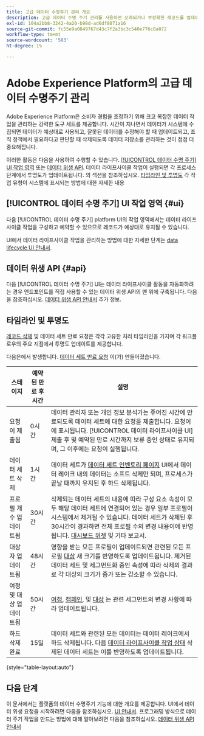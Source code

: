 ```yaml
---
title: 고급 데이터 수명주기 관리 개요
description: 고급 데이터 수명 주기 관리를 사용하면 오래되거나 부정확한 레코드를 업데이트하거나 삭제하여 데이터의 수명 주기를 관리할 수 있습니다.
exl-id: 104a2bb8-3242-4a20-b98d-ad6df8071a16
source-git-commit: fc55e9a0849767d43c7f2a3bc3c540e776c8a072
workflow-type: tm+mt
source-wordcount: '583'
ht-degree: 1%

---
```


# Adobe Experience Platform의 고급 데이터 수명주기 관리

Adobe Experience Platform은 소비자 경험을 조정하기 위해 크고 복잡한 데이터 작업을 관리하는 강력한 도구 세트를 제공합니다. 시간이 지나면서 데이터가 시스템에 수집되면 데이터가 예상대로 사용되고, 잘못된 데이터를 수정해야 할 때 업데이트되고, 조직 정책에서 필요하다고 판단할 때 삭제되도록 데이터 저장소를 관리하는 것이 점점 더 중요해집니다.

<!-- Platform's data lifecycle capabilities allow you to manage your stored data through the following:

* Scheduling automated dataset expirations
* Deleting individual records from one or all datasets

>[!IMPORTANT]
>
>Record deletes are meant to be used for data cleansing, removing anonymous data, or data minimization. They are **not** to be used for data subject rights requests (compliance) as pertaining to privacy regulations like the General Data Protection Regulation (GDPR). For all compliance use cases, use [Adobe Experience Platform Privacy Service](../privacy-service/home.md) instead. -->

이러한 활동은 다음을 사용하여 수행할 수 있습니다. [[!UICONTROL 데이터 수명 주기] UI 작업 영역](#ui) 또는 [데이터 위생 API](#api). 데이터 라이프사이클 작업이 실행되면 각 프로세스 단계에서 투명도가 업데이트됩니다. 의 섹션을 참조하십시오. [타임라인 및 투명도](#timelines-and-transparency) 각 작업 유형이 시스템에 표시되는 방법에 대한 자세한 내용

## [!UICONTROL 데이터 수명 주기] UI 작업 영역 {#ui}

다음 [!UICONTROL 데이터 수명 주기] platform UI의 작업 영역에서는 데이터 라이프사이클 작업을 구성하고 예약할 수 있으므로 레코드가 예상대로 유지될 수 있습니다.

UI에서 데이터 라이프사이클 작업을 관리하는 방법에 대한 자세한 단계는 [data lifecycle UI 안내서](./ui/overview.md).

## 데이터 위생 API {#api}

다음 [!UICONTROL 데이터 수명 주기] UI는 데이터 라이프사이클 활동을 자동화하려는 경우 엔드포인트를 직접 사용할 수 있는 데이터 위생 API의 맨 위에 구축됩니다. 다음을 참조하십시오. [데이터 위생 API 안내서](./api/overview.md) 추가 정보.

## 타임라인 및 투명도

[레코드 삭제](./ui/record-delete.md) 및 데이터 세트 만료 요청은 각각 고유한 처리 타임라인을 가지며 각 워크플로우의 주요 지점에서 투명도 업데이트를 제공합니다.

<!-- ### Dataset expirations {#dataset-expiration-transparency} -->

다음은에서 발생합니다. [데이터 세트 만료 요청](./ui/dataset-expiration.md) 이(가) 만들어졌습니다.

| 스테이지 | 예약된 만료 후 시간 | 설명 |
| --- | --- | --- |
| 요청이 제출됨 | 0시간 | 데이터 관리자 또는 개인 정보 분석가는 주어진 시간에 만료되도록 데이터 세트에 대한 요청을 제출합니다. 요청이에 표시됩니다. [!UICONTROL 데이터 라이프사이클 UI] 제출 후 및 예약된 만료 시간까지 보류 중인 상태로 유지되며, 그 이후에는 요청이 실행됩니다. |
| 데이터 세트 삭제 | 1시간 | 데이터 세트가 [데이터 세트 인벤토리 페이지](../catalog/datasets/user-guide.md) UI에서 데이터 레이크 내의 데이터는 소프트 삭제만 되며, 프로세스가 끝날 때까지 유지된 후 하드 삭제됩니다. |
| 프로필 개수 업데이트됨 | 30시간 | 삭제되는 데이터 세트의 내용에 따라 구성 요소 속성이 모두 해당 데이터 세트에 연결되어 있는 경우 일부 프로필이 시스템에서 제거될 수 있습니다. 데이터 세트가 삭제된 후 30시간이 경과하면 전체 프로필 수의 변경 내용이에 반영됩니다. [대시보드 위젯](../dashboards/guides/profiles.md#profile-count-trend) 및 기타 보고서. |
| 대상자 업데이트됨 | 48시간 | 영향을 받는 모든 프로필이 업데이트되면 관련된 모든 프로필 [대상](../segmentation/home.md) 새 크기를 반영하도록 업데이트됩니다. 제거된 데이터 세트 및 세그먼트화 중인 속성에 따라 삭제의 결과로 각 대상의 크기가 증가 또는 감소할 수 있습니다. |
| 여정 및 대상 업데이트됨 | 50시간 | [여정](https://experienceleague.adobe.com/docs/journey-optimizer/using/orchestrate-journeys/about-journeys/journey.html), [캠페인](https://experienceleague.adobe.com/docs/journey-optimizer/using/campaigns/get-started-with-campaigns.html), 및 [대상](../destinations/home.md) 는 관련 세그먼트의 변경 사항에 따라 업데이트됩니다. |
| 하드 삭제 완료 | 15일 | 데이터 세트와 관련된 모든 데이터는 데이터 레이크에서 하드 삭제됩니다. 다음 [데이터 라이프사이클 작업 상태](./ui/browse.md#view-details) 삭제된 데이터 세트는 이를 반영하도록 업데이트됩니다. |

{style="table-layout:auto"}

<!-- ### Record deletes {#record-delete-transparency}

The following takes place when a [record delete request](./ui/record-delete.md) is created:

| Stage | Time after request submission | Description |
| --- | --- | --- |
| Request is submitted | 0 hours | A data steward or privacy analyist submits a record delete request. The request is visible in the [!UICONTROL Data Lifecycle UI] after it has been submitted. |
| Profile lookups updated | 3 hours | The change in profile counts caused by the deleted identity are reflected in [dashboard widgets](../dashboards/guides/profiles.md#profile-count-trend) and other reports. |
| Segments updated | 24 hours | Once profiles are removed, all related [segments](../segmentation/home.md) are updated to reflect their new size. |
| Journeys and destinations updated | 26 hours | [Journeys](https://experienceleague.adobe.com/docs/journey-optimizer/using/orchestrate-journeys/about-journeys/journey.html), [campaigns](https://experienceleague.adobe.com/docs/journey-optimizer/using/campaigns/get-started-with-campaigns.html), and [destinations](../destinations/home.md) are updated according to changes in related segments. |
| Records soft deleted in data lake | 7 days | The data is soft deleted from the data lake. |
| Data vacuuming completed | 14 days | The [status of the lifecycle job](./ui/browse.md#view-details) updates to indicate that the job has completed, meaning that data vacuuming has been completed on the data lake and the relevant records have been hard deleted. |

{style="table-layout:auto"} -->

## 다음 단계

이 문서에서는 플랫폼의 데이터 수명주기 기능에 대한 개요를 제공합니다. UI에서 데이터 위생 요청을 시작하려면 다음을 참조하십시오. [UI 안내서](./ui/overview.md). 프로그래밍 방식으로 데이터 주기 작업을 만드는 방법에 대해 알아보려면 다음을 참조하십시오. [데이터 위생 API 안내서](./api/overview.md)
